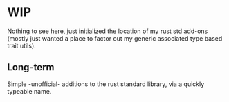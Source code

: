 # WIP

Nothing to see here, just initialized the location of my rust std add-ons (mostly just wanted a place to factor out my generic associated type based trait utils).

## Long-term
Simple -unofficial- additions to the rust standard library, via a quickly typeable name. 

